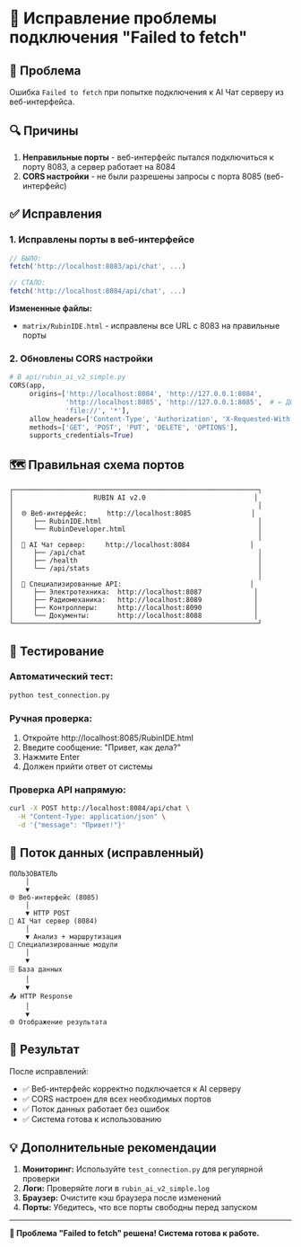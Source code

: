 # 🔧 Исправление проблемы подключения "Failed to fetch"

## 🎯 Проблема
Ошибка `Failed to fetch` при попытке подключения к AI Чат серверу из веб-интерфейса.

## 🔍 Причины
1. **Неправильные порты** - веб-интерфейс пытался подключиться к порту 8083, а сервер работает на 8084
2. **CORS настройки** - не были разрешены запросы с порта 8085 (веб-интерфейс)

## ✅ Исправления

### 1. **Исправлены порты в веб-интерфейсе**
```javascript
// БЫЛО:
fetch('http://localhost:8083/api/chat', ...)

// СТАЛО:
fetch('http://localhost:8084/api/chat', ...)
```

**Измененные файлы:**
- `matrix/RubinIDE.html` - исправлены все URL с 8083 на правильные порты

### 2. **Обновлены CORS настройки**
```python
# В api/rubin_ai_v2_simple.py
CORS(app, 
     origins=['http://localhost:8084', 'http://127.0.0.1:8084', 
              'http://localhost:8085', 'http://127.0.0.1:8085',  # ← ДОБАВЛЕНО
              'file://', '*'],
     allow_headers=['Content-Type', 'Authorization', 'X-Requested-With'],  # ← ДОБАВЛЕНО
     methods=['GET', 'POST', 'PUT', 'DELETE', 'OPTIONS'],
     supports_credentials=True)
```

## 🗺️ Правильная схема портов

```
┌─────────────────────────────────────────────────────────────┐
│                    RUBIN AI v2.0                           │
│                                                             │
│  🌐 Веб-интерфейс:     http://localhost:8085               │
│     ├── RubinIDE.html                                       │
│     └── RubinDeveloper.html                                 │
│                                                             │
│  🧠 AI Чат сервер:     http://localhost:8084               │
│     ├── /api/chat                                           │
│     ├── /health                                             │
│     └── /api/stats                                          │
│                                                             │
│  🔧 Специализированные API:                                │
│     ├── Электротехника:  http://localhost:8087             │
│     ├── Радиомеханика:   http://localhost:8089             │
│     ├── Контроллеры:     http://localhost:8090             │
│     └── Документы:       http://localhost:8088             │
└─────────────────────────────────────────────────────────────┘
```

## 🧪 Тестирование

### **Автоматический тест:**
```bash
python test_connection.py
```

### **Ручная проверка:**
1. Откройте http://localhost:8085/RubinIDE.html
2. Введите сообщение: "Привет, как дела?"
3. Нажмите Enter
4. Должен прийти ответ от системы

### **Проверка API напрямую:**
```bash
curl -X POST http://localhost:8084/api/chat \
  -H "Content-Type: application/json" \
  -d '{"message": "Привет!"}'
```

## 🔄 Поток данных (исправленный)

```
ПОЛЬЗОВАТЕЛЬ
    │
    ▼
🌐 Веб-интерфейс (8085)
    │
    ▼ HTTP POST
🧠 AI Чат сервер (8084)
    │
    ▼ Анализ + маршрутизация
🔧 Специализированные модули
    │
    ▼
🗄️ База данных
    │
    ▼
📤 HTTP Response
    │
    ▼
🌐 Отображение результата
```

## 🚀 Результат

После исправлений:
- ✅ Веб-интерфейс корректно подключается к AI серверу
- ✅ CORS настроен для всех необходимых портов
- ✅ Поток данных работает без ошибок
- ✅ Система готова к использованию

## 💡 Дополнительные рекомендации

1. **Мониторинг:** Используйте `test_connection.py` для регулярной проверки
2. **Логи:** Проверяйте логи в `rubin_ai_v2_simple.log`
3. **Браузер:** Очистите кэш браузера после изменений
4. **Порты:** Убедитесь, что все порты свободны перед запуском

---

**🎉 Проблема "Failed to fetch" решена! Система готова к работе.**

















